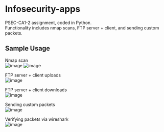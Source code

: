 # Infosecurity-apps

PSEC-CA1-2 assignment, coded in Python.  
Functionality includes nmap scans, FTP server + client, and sending custom packets.  

## Sample Usage  
Nmap scan  
![image](https://github.com/b00tl04d/Infosecurity-apps/assets/108401257/17451a6f-ec5c-40db-b9bf-6a997162ab55)
![image](https://github.com/b00tl04d/Infosecurity-apps/assets/108401257/52cf8608-51eb-4eb6-92af-da10dda698ee)  

FTP server + client uploads  
![image](https://github.com/b00tl04d/Infosecurity-apps/assets/108401257/93652d59-7584-421b-98e1-3c4a9a88c66b)  

FTP server + client downloads  
![image](https://github.com/b00tl04d/Infosecurity-apps/assets/108401257/5a35b82f-4200-44bd-a302-0bc989db92f0)

Sending custom packets  
![image](https://github.com/b00tl04d/Infosecurity-apps/assets/108401257/060acb9e-16e8-4689-9553-db80e945015b)  

Verifying packets via wireshark  
![image](https://github.com/b00tl04d/Infosecurity-apps/assets/108401257/1897a94f-b321-44ce-a467-3a4a6127004c)
